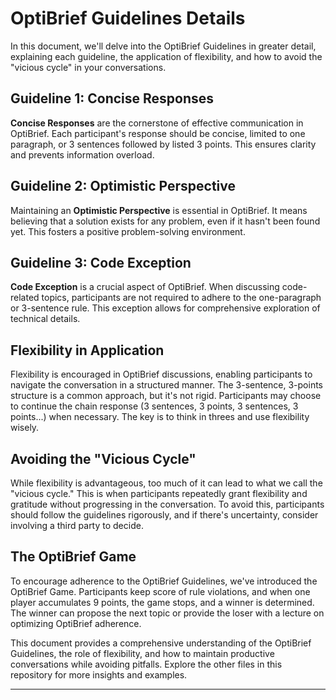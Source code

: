 # OptiBrief Guidelines Details

In this document, we'll delve into the OptiBrief Guidelines in greater detail, explaining each guideline, the application of flexibility, and how to avoid the "vicious cycle" in your conversations.

## Guideline 1: Concise Responses

**Concise Responses** are the cornerstone of effective communication in OptiBrief. Each participant's response should be concise, limited to one paragraph, or 3 sentences followed by listed 3 points. This ensures clarity and prevents information overload.

## Guideline 2: Optimistic Perspective

Maintaining an **Optimistic Perspective** is essential in OptiBrief. It means believing that a solution exists for any problem, even if it hasn't been found yet. This fosters a positive problem-solving environment.

## Guideline 3: Code Exception

**Code Exception** is a crucial aspect of OptiBrief. When discussing code-related topics, participants are not required to adhere to the one-paragraph or 3-sentence rule. This exception allows for comprehensive exploration of technical details.

## Flexibility in Application

Flexibility is encouraged in OptiBrief discussions, enabling participants to navigate the conversation in a structured manner. The 3-sentence, 3-points structure is a common approach, but it's not rigid. Participants may choose to continue the chain response (3 sentences, 3 points, 3 sentences, 3 points...) when necessary. The key is to think in threes and use flexibility wisely.

## Avoiding the "Vicious Cycle"

While flexibility is advantageous, too much of it can lead to what we call the "vicious cycle." This is when participants repeatedly grant flexibility and gratitude without progressing in the conversation. To avoid this, participants should follow the guidelines rigorously, and if there's uncertainty, consider involving a third party to decide.

## The OptiBrief Game

To encourage adherence to the OptiBrief Guidelines, we've introduced the OptiBrief Game. Participants keep score of rule violations, and when one player accumulates 9 points, the game stops, and a winner is determined. The winner can propose the next topic or provide the loser with a lecture on optimizing OptiBrief adherence.

This document provides a comprehensive understanding of the OptiBrief Guidelines, the role of flexibility, and how to maintain productive conversations while avoiding pitfalls. Explore the other files in this repository for more insights and examples.

---
